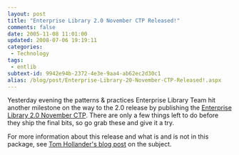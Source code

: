 ```yaml
---
layout: post
title: "Enterprise Library 2.0 November CTP Released!"
comments: false
date: 2005-11-08 11:01:00
updated: 2008-07-06 19:19:11
categories:
 - Technology
tags:
 - entlib
subtext-id: 9942e94b-2372-4e3e-9aa4-ab62ec2d30c1
alias: /blog/post/Enterprise-Library-20-November-CTP-Released!.aspx
---
```



Yesterday evening the patterns & practices Enterprise Library Team hit another milestone on the way to the 2.0 release by publishing the [Enterprise Library 2.0 November CTP](http://msdn.microsoft.com/library/default.asp?url=/library/en-us/dnpag2/html/entlib2.asp). There are only a few things left to do before they ship the final bits, so go grab these and give it a try. 

For more information about this release and what is and is not in this package, see [Tom Hollander's blog post](http://blogs.msdn.com/tomholl/archive/2005/11/07/EntLibNovCTP.aspx) on the subject. 
